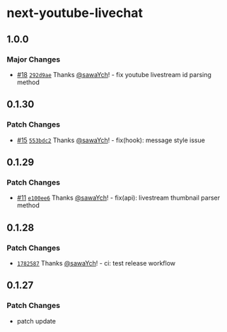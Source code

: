 # next-youtube-livechat

## 1.0.0

### Major Changes

- [#18](https://github.com/sawaYch/next-youtube-livechat/pull/18) [`292d9ae`](https://github.com/sawaYch/next-youtube-livechat/commit/292d9ae477da6aa4645717286df8c17f9be9d468) Thanks [@sawaYch](https://github.com/sawaYch)! - fix youtube livestream id parsing method

## 0.1.30

### Patch Changes

- [#15](https://github.com/sawaYch/next-youtube-livechat/pull/15) [`553bdc2`](https://github.com/sawaYch/next-youtube-livechat/commit/553bdc2af46b5bec39c9b272db3fd784d5c3a4ba) Thanks [@sawaYch](https://github.com/sawaYch)! - fix(hook): message style issue

## 0.1.29

### Patch Changes

- [#11](https://github.com/sawaYch/next-youtube-livechat/pull/11) [`e100ee6`](https://github.com/sawaYch/next-youtube-livechat/commit/e100ee692234e3bd409a1d8010a46a8f5cc6d2d2) Thanks [@sawaYch](https://github.com/sawaYch)! - fix(api): livestream thumbnail parser method

## 0.1.28

### Patch Changes

- [`1782587`](https://github.com/sawaYch/next-youtube-livechat/commit/17825871ddaa6254b533d1643933d66060d0fba2) Thanks [@sawaYch](https://github.com/sawaYch)! - ci: test release workflow

## 0.1.27

### Patch Changes

- patch update
